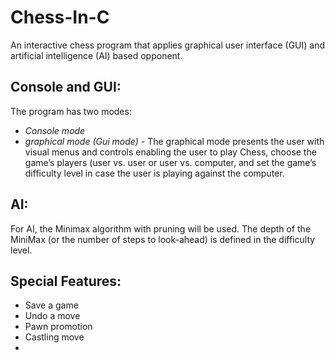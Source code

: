 # Chess-In-C
An interactive chess program that applies graphical user interface (GUI) and artificial intelligence (AI) based opponent.

## Console and GUI:
The program has two modes:
- *Console mode* 
- *graphical mode (Gui mode)* - The graphical mode presents the user with visual menus and controls enabling the user to play Chess, choose the game’s players (user vs. user or user vs. computer, and set the game’s difficulty level in case the user is playing against the computer.




## AI:
For AI, the Minimax algorithm with pruning will be used. The depth of the MiniMax (or the number of steps to look-ahead) is defined in the difficulty level.


## Special Features:
- Save a game
- Undo a move
- Pawn promotion
- Castling move
- 

